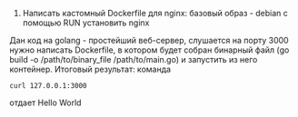 1) Написать кастомный Dockerfile для nginx:
базовый образ - debian
с помощью RUN установить nginx

Дан код на golang - простейший веб-сервер, слушается на порту 3000
нужно написать Dockerfile, в котором будет собран бинарный файл (go build -o /path/to/binary_file /path/to/main.go) и запустить из него контейнер.
Итоговый результат: команда 
```
curl 127.0.0.1:3000 
```
отдает Hello World
